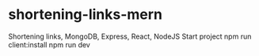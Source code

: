 # shortening-links-mern
Shortening links, MongoDB, Express, React, NodeJS
Start project
npm run client:install
npm run dev
